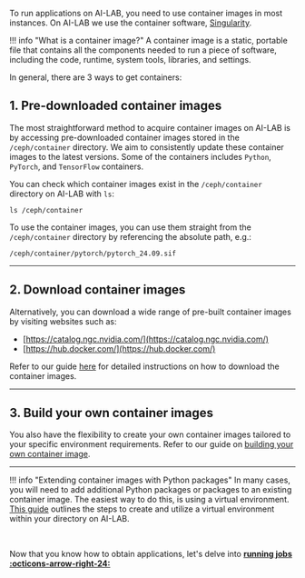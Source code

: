To run applications on AI-LAB, you need to use container images in most instances. On AI-LAB we use the container software, [Singularity](https://docs.sylabs.io/guides/3.5/user-guide/introduction.html).

!!! info "What is a container image?"
    A container image is a static, portable file that contains all the components needed to run a piece of software, including the code, runtime, system tools, libraries, and settings.

In general, there are 3 ways to get containers:

## 1. Pre-downloaded container images
The most straightforward method to acquire container images on AI-LAB is by accessing pre-downloaded container images stored in the `/ceph/container` directory. We aim to consistently update these container images to the latest versions. Some of the containers includes `Python`, `PyTorch`, and `TensorFlow` containers.

You can check which container images exist in the `/ceph/container` directory on AI-LAB with `ls`:

```console
ls /ceph/container
```

To use the container images, you can use them straight from the `/ceph/container` directory by referencing the absolute path, e.g.:

```
/ceph/container/pytorch/pytorch_24.09.sif
```

<hr>

## 2. Download container images
Alternatively, you can download a wide range of pre-built container images by visiting websites such as:

* [https://catalog.ngc.nvidia.com/](https://catalog.ngc.nvidia.com/)
* [https://hub.docker.com/](https://hub.docker.com/)

Refer to our guide [here](../additional-guides/download-container-images.md) for detailed instructions on how to download the container images.

<hr>

## 3. Build your own container images
You also have the flexibility to create your own container images tailored to your specific environment requirements. Refer to our guide on [building your own container image](../additional-guides/building-your-own-container-image.md).

<hr>

!!! info "Extending container images with Python packages"
    In many cases, you will need to add additional Python packages or packages to an existing container image. The easiest way to do this, is using a virtual environment. [This guide](https://hpc.aau.dk/ai-lab/additional-guides/adding-python-packages-via-virtual-environment/) outlines the steps to create and utilize a virtual environment within your directory on AI-LAB.

<br>

Now that you know how to obtain applications, let's delve into [**running jobs :octicons-arrow-right-24:**](running-jobs.md)